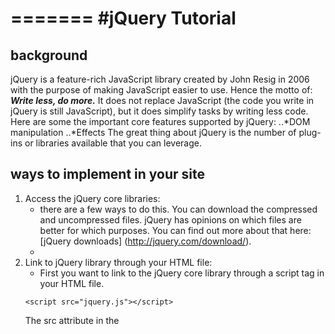 =======
#jQuery Tutorial
===

## background
jQuery is a feature-rich JavaScript library created by John Resig in 2006 with the purpose of making JavaScript easier to use.
Hence the motto of: **_Write less, do more._**
It does not replace JavaScript (the code you write in jQuery is still JavaScript), but it does simplify tasks by
writing less code.
Here are some the important core features supported by jQuery:
..*DOM manipulation
..*Effects
The great thing about jQuery is the number of plug-ins or libraries available that you can leverage.  

## ways to implement in your site
1. Access the jQuery core libraries:
    * there are a few ways to do this. You can download the compressed and uncompressed files. jQuery has opinions on which files are better for which purposes.
    You can find out more about that here: [jQuery downloads] (http://jquery.com/download/).
    *
1. Link to jQuery library through your HTML file:
    * First you want to link to the jQuery core library through a script tag in your HTML file.
    ```
    <script src="jquery.js"></script>
    ```
    The src attribute in the <script> element must point to a copy of jQuery.


## structure of dependencies - explanation

## what are some popular uses

## effects

## events

## traversing
